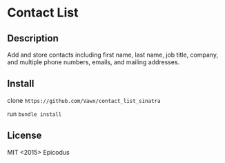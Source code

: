 # Contact List

## Description
Add and store contacts including first name, last name, job title, company, and multiple phone numbers, emails, and mailing addresses.

## Install

clone `https://github.com/Vawx/contact_list_sinatra`

run `bundle install`

## License

MIT <2015> Epicodus
